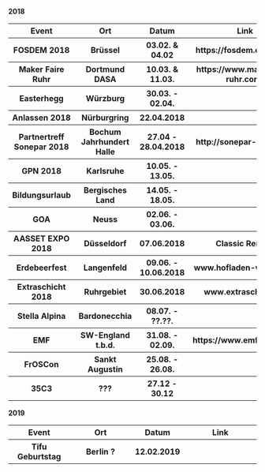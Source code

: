 **2018**

<TABLE>
<tr><th width=25%>Event</th><th width=25%>Ort</th><th width=20% >Datum</th><th width=30% >Link</th></tr>
<tr><th> FOSDEM 2018 </th><th> Brüssel </th><th> 03.02. & 04.02 </th><th> https://fosdem.org/2018/ </th></tr>
<tr><th> Maker Faire Ruhr </th><th>  Dortmund DASA </th><th>  10.03. & 11.03.          </th><th>         https://www.makerfaire-ruhr.com/      </th></tr>
<tr><th> Easterhegg</th><th>Würzburg  </th><th>     30.03. - 02.04.     </th><th>               </th></tr>
<tr><th>Anlassen 2018</th><th>Nürburgring</th><th>22.04.2018</th><th>               </th></tr>
<tr><th> Partnertreff Sonepar 2018</th><th>Bochum Jahrhundert Halle </th><th>27.04 - 28.04.2018</th><th>http://sonepar-events.de              </th></tr>
  
<tr><th>   GPN 2018      </th><th> Karlsruhe       </th><th>  10.05. - 13.05.      </th><th>               </th></tr>
<tr><th>   Bildungsurlaub   </th><th>  Bergisches Land      </th><th>  14.05. - 18.05.          </th><th>               </th></tr>
<tr><th>   GOA      </th><th>    Neuss     </th><th>     02.06. - 03.06.       </th><th>               </th></tr>
<tr><th>   AASSET EXPO 2018     </th><th>    Düsseldorf </th><th>     07.06.2018   </th><th>   Classic Remise </th></tr>
<tr><th>  Erdebeerfest </th><th>    Langenfeld </th><th>     09.06. - 10.06.2018       </th><th>   www.hofladen-weeger.de            </th></tr>



<tr><th>   Extraschicht 2018      </th><th>  Ruhrgebiet       </th><th>       30.06.2018     </th><th> www.extraschicht.de             </th></tr>
<tr><th>   Stella Alpina      </th><th>   Bardonecchia      </th><th>    08.07. - ??.??.        </th><th>               </th></tr>
<tr><th>   EMF      </th><th>   SW-England t.b.d.      </th><th>   31.08. - 02.09.        </th><th>      https://www.emfcamp.org/         </th></tr>
<tr><th>   FrOSCon      </th><th>  Sankt Augustin      </th><th>   25.08. - 26.08.        </th><th>             </th></tr>
<tr><th>   35C3   </th><th>   ???    </th><th>   27.12 - 30.12        </th><th>             </th></tr>
</TABLE>

**2019**

<TABLE>

<tr><th width=25%>Event</th><th width=25%>Ort</th><th width=20% >Datum</th><th width=30% >Link</th></tr>
<tr><th>   Tifu Geburtstag    </th><th>   Berlin ?  </th><th>   12.02.2019  </th><th>             </th></tr>


</TABLE>










